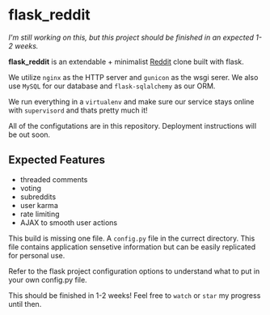 flask\_reddit
============

*I'm still working on this, but this project should be finished in an expected 1-2 weeks.*

**flask_reddit** is an extendable + minimalist [Reddit](http://reddit.com) clone built with flask.

We utilize `nginx` as the HTTP server and `gunicon` as the wsgi serer.
We also use `MySQL` for our database and `flask-sqlalchemy` as our ORM.

We run everything in a `virtualenv` and make sure our service stays online 
with `supervisord` and thats pretty much it!

All of the configutations are in this repository. Deployment instructions 
will be out soon.

Expected Features
-----------------
- threaded comments
- voting
- subreddits
- user karma
- rate limiting
- AJAX to smooth user actions


This build is missing one file. A `config.py` file in the currect directory. This
file contains application sensetive information but can be easily replicated for 
personal use.

Refer to the flask project configuration options to understand what to put in your own
config.py file.

This should be finished in 1-2 weeks! Feel free to `watch` or `star` my progress until then.
